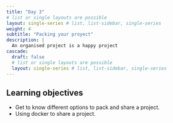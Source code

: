 ```yaml
---
title: "Day 3"
# list or single layouts are possible
layout: single-series # list, list-sidebar, single-series
weight: 4
subtitle: "Packing your proyect"
description: |
  An organised project is a happy project
cascade:
  draft: false
  # list or single layouts are possible
  layout: single-series # list, list-sidebar, single-series
---
```


## Learning objectives

* Get to know different options to pack and share a project.
* Using docker to share a project. 
